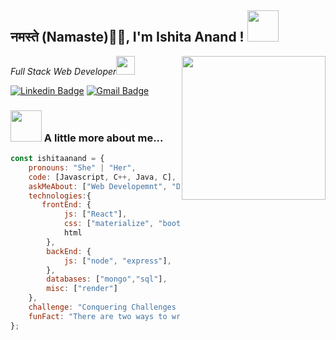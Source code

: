 <h2>नमस्ते (Namaste)🙏🏻,  I'm Ishita Anand !
<img src="https://media.giphy.com/media/12oufCB0MyZ1Go/giphy.gif" width="50"></h2>
<img align='right' src="https://media.giphy.com/media/M9gbBd9nbDrOTu1Mqx/giphy.gif" width="230">
<p><em>Full Stack Web Developer<img src="https://media.giphy.com/media/WUlplcMpOCEmTGBtBW/giphy.gif" width="30"> 
</em></p>

[![Linkedin Badge](https://img.shields.io/badge/-ishita%20anand-blue?style=flat-square&logo=Linkedin&logoColor=white&link=https://www.linkedin.com/in/ishitaanand001/)](https://www.linkedin.com/in/ishitaanand001/) 
[![Gmail Badge](https://img.shields.io/badge/-ishitaanand2222@gmail.com-c14438?style=flat-square&logo=Gmail&logoColor=white&link=mailto:ishitaanand2222@gmail.com)](mailto:ishitaanand2222@gmail.com)

### <img src="https://media.giphy.com/media/VgCDAzcKvsR6OM0uWg/giphy.gif" width="50"> A little more about me...  

```javascript
const ishitaanand = {
    pronouns: "She" | "Her",
    code: [Javascript, C++, Java, C],
    askMeAbout: ["Web Developemnt", "DSA", "Web"],
    technologies:{
       frontEnd: {
            js: ["React"],
            css: ["materialize", "bootstrap"],
            html 
        },
        backEnd: {
            js: ["node", "express"],
        },
        databases: ["mongo","sql"],
        misc: ["render"]
    },
    challenge: "Conquering Challenges with Development Expertise",
    funFact: "There are two ways to write error-free programs; only the third one works"
};
```

<!-- <img align="right" alt="GIF" src="https://github.com/abhisheknaiidu/abhisheknaiidu/blob/master/code.gif?raw=true" width="250" height="160" /> -->




